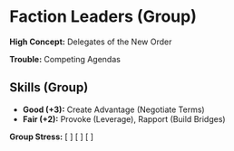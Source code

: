 # Faction Leaders (Group)

**High Concept:** Delegates of the New Order

**Trouble:** Competing Agendas

## Skills (Group)
- **Good (+3):** Create Advantage (Negotiate Terms)
- **Fair (+2):** Provoke (Leverage), Rapport (Build Bridges)

**Group Stress:** [ ] [ ] [ ]
